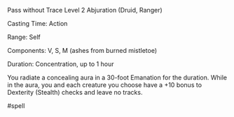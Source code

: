 Pass without Trace
Level 2 Abjuration (Druid, Ranger)

Casting Time: Action

Range: Self

Components: V, S, M (ashes from burned mistletoe)

Duration: Concentration, up to 1 hour

You radiate a concealing aura in a 30-foot Emanation for the duration. While in the aura, you and each creature you choose have a +10 bonus to Dexterity (Stealth) checks and leave no tracks.

#spell